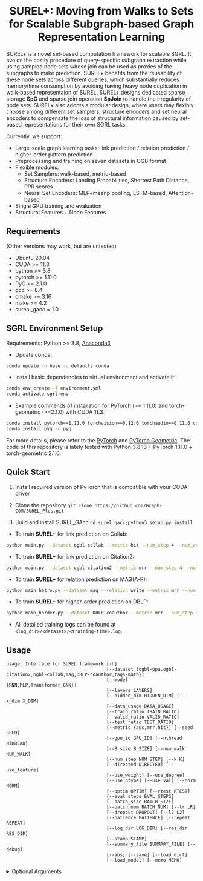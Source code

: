 <h1 align="center">SUREL+: Moving from Walks to Sets for Scalable Subgraph-based Graph Representation Learning</h1>

SUREL+ is a novel set-based computation framework for scalable SGRL.
It avoids the costly procedure of query-specific subgraph extraction while using sampled node sets whose join can be used as proxies of the subgraphs to make prediction. 
SUREL+ benefits from the reusability of these node sets across different queries, which substantially reduces memory/time consumption by avoiding having heavy node duplication in walk-based representaion of SUREL.
SUREL+ designs dedicated sparse storage **SpG** and sparse join operation **SpJoin** to handle the irregularity of node sets. 
SUREL+ also adopts a modular design, where users may flexibly choose among different set samplers, structure encoders and set neural encoders to compensate the loss of structural information caused by set-based representations for their own SGRL tasks.

Currently, we support:
- Large-scale graph learning tasks: link prediction / relation prediction / higher-order pattern prediction
- Preprocessing and training on seven datasets in OGB format
- Flexible modules:
  - Set Samplers: walk-based, metric-based
  - Structure Encoders: Landing Probabilities, Shortest Path Distance, PPR scores
  - Neural Set Encoders: MLP+meanp pooling, LSTM-based, Attention-based
- Single GPU training and evaluation
- Structural Features + Node Features

## Requirements ##
(Other versions may work, but are untested)
* Ubuntu 20.04
* CUDA >= 11.3
* python >= 3.8
* pytorch >= 1.11.0
* PyG >= 2.1.0
* gcc >= 8.4
* cmake >= 3.16
* make >= 4.2
* sureal_gacc = 1.0

## SGRL Environment Setup ##

Requirements: Python >= 3.8, [Anaconda3](https://www.anaconda.com/)

- Update conda:
```bash
conda update -n base -c defaults conda
```

- Install basic dependencies to virtual environment and activate it: 
```bash
conda env create -f environment.yml
conda activate sgrl-env
```

- Example commends of installation for PyTorch (>= 1.11.0) and torch-geometric (>=2.1.0) with CUDA 11.3:
```bash
conda install pytorch==1.11.0 torchvision==0.12.0 torchaudio==0.11.0 cudatoolkit=11.3 -c pytorch
conda install pyg -c pyg
```
For more details, please refer to the [PyTorch](https://pytorch.org/) and [PyTorch Geometric](https://pytorch-geometric.readthedocs.io/en/latest/notes/installation.html). The code of this repository is lately tested with Python 3.8.13 + PyTorch 1.11.0 + torch-geometric 2.1.0.

## Quick Start

1. Install required version of PyTorch that is compatible with your CUDA driver

2. Clone the repository `git clone https://github.com/Graph-COM/SUREL_Plus.git`

3. Build and install SUREL_GAcc `cd surel_gacc;python3 setup.py install`

- To train **SUREL+** for link prediction on Collab:
```bash
python main.py --dataset ogbl-collab --metric hit --num_step 4 --num_walk 200 --use_val --sencoder LP
```

- To train **SUREL+** for link prediction on Citation2:
```bash
python main.py --dataset ogbl-citation2 --metric mrr --num_step 4 --num_walk 100 --sencoder PPR --topk 100
```

- To train **SUREL+** for relation prediction on MAG(A-P):
```bash
python main_hetro.py --dataset mag --relation write --metric mrr --num_step 3 --num_walk 100 --k 10 --sencoder LP
```

- To train **SUREL+** for higher-order prediction on DBLP:
```bash
python main_horder.py --dataset DBLP-coauthor --metric mrr --num_step 3 --num_walk 100 --sencoder LP
```

- All detailed training logs can be found at `<log_dir>/<dataset>/<training-time>.log`.


## Usage
```
usage: Interface for SUREL framework [-h]
                                     [--dataset {ogbl-ppa,ogbl-citation2,ogbl-collab,mag,DBLP-coauthor,tags-math}]
                                     [--model {RNN,MLP,Transformer,GNN}]
                                     [--layers LAYERS]
                                     [--hidden_dim HIDDEN_DIM] [--x_dim X_DIM]
                                     [--data_usage DATA_USAGE]
                                     [--train_ratio TRAIN_RATIO]
                                     [--valid_ratio VALID_RATIO]
                                     [--test_ratio TEST_RATIO]
                                     [--metric {auc,mrr,hit}] [--seed SEED]
                                     [--gpu_id GPU_ID] [--nthread NTHREAD]
                                     [--B_size B_SIZE] [--num_walk NUM_WALK]
                                     [--num_step NUM_STEP] [--k K]
                                     [--directed DIRECTED] [--use_feature]
                                     [--use_weight] [--use_degree]
                                     [--use_htype] [--use_val] [--norm NORM]
                                     [--optim OPTIM] [--rtest RTEST]
                                     [--eval_steps EVAL_STEPS]
                                     [--batch_size BATCH_SIZE]
                                     [--batch_num BATCH_NUM] [--lr LR]
                                     [--dropout DROPOUT] [--l2 L2]
                                     [--patience PATIENCE] [--repeat REPEAT]
                                     [--log_dir LOG_DIR] [--res_dir RES_DIR]
                                     [--stamp STAMP]
                                     [--summary_file SUMMARY_FILE] [--debug]
                                     [--abs] [--save] [--load_dict]
                                     [--load_model] [--memo MEMO]
```

<details>
  <summary>Optional Arguments</summary>

```
optional arguments:
  -h, --help            show this help message and exit
  --dataset {mag}       dataset name
  --relation {write,cite}
                        relation type
  --model {RNN,MLP,Transformer,GNN}
                        base model to use
  --layers LAYERS       number of layers
  --hidden_dim HIDDEN_DIM
                        hidden dimension
  --x_dim X_DIM         dim of raw node features
  --data_usage DATA_USAGE
                        use partial dataset
  --train_ratio TRAIN_RATIO
                        mask partial edges for training
  --valid_ratio VALID_RATIO
                        use partial valid set
  --test_ratio TEST_RATIO
                        use partial test set
  --metric {auc,mrr,hit}
                        metric for evaluating performance
  --seed SEED           seed to initialize all the random modules
  --gpu_id GPU_ID       gpu id
  --nthread NTHREAD     number of thread
  --B_size B_SIZE       set size of train sampling
  --num_walk NUM_WALK   total number of random walks
  --num_step NUM_STEP   total steps of random walk
  --k K                 number of paired negative queries
  --directed DIRECTED   whether to treat the graph as directed
  --use_feature         whether to use raw features as input
  --use_weight          whether to use edge weight as input
  --use_degree          whether to use node degree as input
  --use_htype           whether to use node type as input
  --use_val             whether to use val as input
  --norm NORM           method of normalization
  --optim OPTIM         optimizer to use
  --rtest RTEST         step start to test
  --eval_steps EVAL_STEPS
                        number of steps to test
  --batch_size BATCH_SIZE
                        mini-batch size (train)
  --batch_num BATCH_NUM
                        mini-batch size (test)
  --lr LR               learning rate
  --dropout DROPOUT     dropout rate
  --l2 L2               l2 regularization (weight decay)
  --patience PATIENCE   early stopping steps
  --repeat REPEAT       number of training instances to repeat
  --log_dir LOG_DIR     log directory
  --res_dir RES_DIR     resource directory
  --stamp STAMP         time stamp
  --summary_file SUMMARY_FILE
                        brief summary of training results
  --debug               whether to use debug mode
  --save                whether to save RPE to files
  --load_dict           whether to load RPE from files
  --load_model          whether to load saved model from files
  --memo MEMO           notes
```
</details>